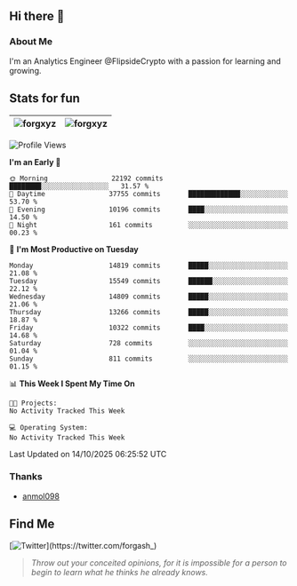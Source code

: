 ## Hi there 👋

### About Me

I'm an Analytics Engineer @FlipsideCrypto with a passion for learning and growing.
  
## Stats for fun

| <img align="center" src="https://github-readme-streak-stats.herokuapp.com/?user=forgxyz&theme=tokyonight" alt="forgxyz" /> | <img align="center" src="https://github-readme-stats.vercel.app/api?username=forgxyz&theme=tokyonight&show_icons=true" alt="forgxyz" /> |
| ------------- |------------- |


<!--START_SECTION:waka-->
![Profile Views](http://img.shields.io/badge/Profile%20Views-0-blue)

**I'm an Early 🐤** 

```text
🌞 Morning                22192 commits       ████████░░░░░░░░░░░░░░░░░   31.57 % 
🌆 Daytime                37755 commits       █████████████░░░░░░░░░░░░   53.70 % 
🌃 Evening                10196 commits       ████░░░░░░░░░░░░░░░░░░░░░   14.50 % 
🌙 Night                  161 commits         ░░░░░░░░░░░░░░░░░░░░░░░░░   00.23 % 
```
📅 **I'm Most Productive on Tuesday** 

```text
Monday                   14819 commits       █████░░░░░░░░░░░░░░░░░░░░   21.08 % 
Tuesday                  15549 commits       ██████░░░░░░░░░░░░░░░░░░░   22.12 % 
Wednesday                14809 commits       █████░░░░░░░░░░░░░░░░░░░░   21.06 % 
Thursday                 13266 commits       █████░░░░░░░░░░░░░░░░░░░░   18.87 % 
Friday                   10322 commits       ████░░░░░░░░░░░░░░░░░░░░░   14.68 % 
Saturday                 728 commits         ░░░░░░░░░░░░░░░░░░░░░░░░░   01.04 % 
Sunday                   811 commits         ░░░░░░░░░░░░░░░░░░░░░░░░░   01.15 % 
```


📊 **This Week I Spent My Time On** 

```text
🐱‍💻 Projects: 
No Activity Tracked This Week

💻 Operating System: 
No Activity Tracked This Week
```


 Last Updated on 14/10/2025 06:25:52 UTC
<!--END_SECTION:waka-->

### Thanks
 - [anmol098](https://github.com/anmol098/waka-readme-stats/)
  
## Find Me
[![Twitter](https://img.shields.io/twitter/url/https/twitter.com/forgash_.svg?style=social&label=Follow%20%40forgash_)](https://twitter.com/forgash_)


> *Throw out your conceited opinions, for it is impossible for a person to begin to learn what he thinks he already knows.* 
